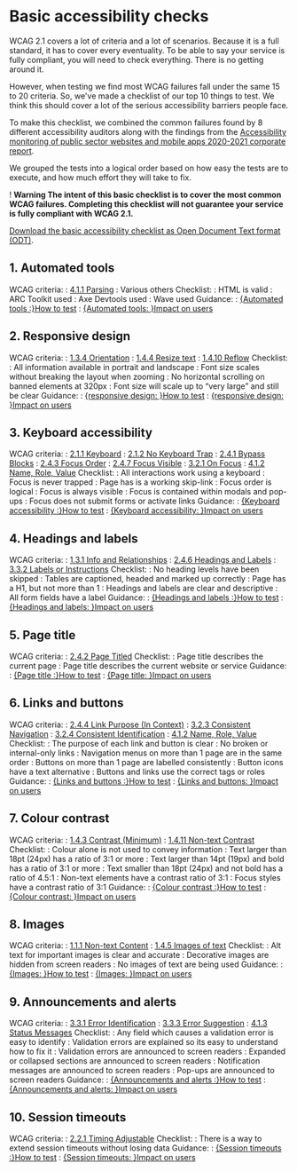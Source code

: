 # Basic accessibility checks

WCAG 2.1 covers a lot of criteria and a lot of scenarios. Because it is a full standard, it has to cover every eventuality. To be able to say your service is fully compliant, you will need to check everything. There is no getting around it.

However, when testing we find most WCAG failures fall under the same 15 to 20 criteria. So, we've made a checklist of our top 10 things to test. We think this should cover a lot of the serious accessibility barriers people face.

To make this checklist, we combined the common failures found by 8 different accessibility auditors along with the findings from the [Accessibility monitoring of public sector websites and mobile apps 2020-2021 corporate report](https://www.gov.uk/government/publications/accessibility-monitoring-of-public-sector-websites-and-mobile-apps-2020-2021/accessibility-monitoring-of-public-sector-websites-and-mobile-apps-2020-2021).

We grouped the tests into a logical order based on how easy the tests are to execute, and how much effort they will take to fix.

<div class="govuk-warning-text">
  <span class="govuk-warning-text__icon" aria-hidden="true">
    !
  </span>
  <strong class="govuk-warning-text__text">
    <span class="govuk-warning-text__assistive">
      Warning
    </span>
    The intent of this basic checklist is to cover the most common WCAG failures. Completing this checklist will not guarantee your service is fully compliant with WCAG 2.1.
  </strong>
</div>

<div class="govuk-inset-text">

  [Download the basic accessibility checklist as Open Document Text format (ODT)](/odt).

</div>

## 1. Automated tools
WCAG criteria:
: [4.1.1 Parsing]({wcagify})
: Various others
Checklist:
: HTML is valid
: ARC Toolkit used
: Axe Devtools used
: Wave used
Guidance:
: [{Automated tools :}How to test](/tools-and-resources/basic-accessibility-checks/1-automated-tools-how-to-test)
: [{Automated tools: }Impact on users](/tools-and-resources/basic-accessibility-checks/1-automated-tools-impact-on-users)
<!-- : [{Automated tools: }Technical considerations](/tools-and-resources/basic-accessibility-checks/1-automated-tools-technical-considerations) -->

## 2. Responsive design
WCAG criteria:
: [1.3.4 Orientation]({wcagify})
: [1.4.4 Resize text]({wcagify})
: [1.4.10 Reflow]({wcagify})
Checklist:  
: All information available in portrait and landscape
: Font size scales without breaking the layout when zooming
: No horizontal scrolling on banned elements at 320px
: Font size will scale up to “very large” and still be clear
Guidance:
: [{responsive design: }How to test](/tools-and-resources/basic-accessibility-checks/2-responsive-design-how-to-test)
: [{responsive design: }Impact on users](/tools-and-resources/basic-accessibility-checks/2-responsive-design-impact-on-users)
<!-- : [{responsive design: }Technical considerations](/tools-and-resources/basic-accessibility-checks/2-responsive-design-technical-considerations) -->

## 3. Keyboard accessibility
WCAG criteria:
: [2.1.1 Keyboard]({wcagify})
: [2.1.2 No Keyboard Trap]({wcagify})
: [2.4.1 Bypass Blocks]({wcagify})
: [2.4.3 Focus Order]({wcagify})
: [2.4.7 Focus Visible]({wcagify})
: [3.2.1 On Focus]({wcagify})
: [4.1.2 Name, Role, Value]({wcagify})
Checklist:
: All interactions work using a keyboard
: Focus is never trapped
: Page has is a working skip-link
: Focus order is logical
: Focus is always visible
: Focus is contained within modals and pop-ups
: Focus does not submit forms or activate links
Guidance:
: [{Keyboard accessibility :}How to test](/tools-and-resources/basic-accessibility-checks/3-keyboard-accessibility-how-to-test)
: [{Keyboard accessibility: }Impact on users](/tools-and-resources/basic-accessibility-checks/3-keyboard-accessibility-impact-on-users)
<!-- : [{Keyboard accessibility: }Technical considerations](/tools-and-resources/basic-accessibility-checks/3-keyboard-accessibility-technical-considerations) -->

## 4. Headings and labels
WCAG criteria:
: [1.3.1 Info and Relationships]({wcagify})
: [2.4.6 Headings and Labels]({wcagify})
: [3.3.2 Labels or Instructions]({wcagify})
Checklist:
: No heading levels have been skipped
: Tables are captioned, headed and marked up correctly
: Page has a H1, but not more than 1
: Headings and labels are clear and descriptive
: All form fields have a label
Guidance:
: [{Headings and labels :}How to test](/tools-and-resources/basic-accessibility-checks/4-headings-and-labels-how-to-test)
: [{Headings and labels: }Impact on users](/tools-and-resources/basic-accessibility-checks/4-headings-and-labels-impact-on-users)
<!-- : [{Headings and labels: }Technical considerations](/tools-and-resources/basic-accessibility-checks/4-headings-and-labels-technical-considerations) -->

## 5. Page title
WCAG criteria: 
: [2.4.2 Page Titled]({wcagify})
Checklist: 
: Page title describes the current page
: Page title describes the current website or service
Guidance:
: [{Page title :}How to test](/tools-and-resources/basic-accessibility-checks/5-page-title-how-to-test)
: [{Page title: }Impact on users](/tools-and-resources/basic-accessibility-checks/5-page-title-impact-on-users)
<!-- : [{Page title: }Technical considerations](/tools-and-resources/basic-accessibility-checks/5-page-title-technical-considerations) -->

## 6. Links and buttons
WCAG criteria:
: [2.4.4 Link Purpose (In Context)]({wcagify})
: [3.2.3 Consistent Navigation]({wcagify})
: [3.2.4 Consistent Identification]({wcagify})
: [4.1.2 Name, Role, Value]({wcagify})
Checklist:
: The purpose of each link and button is clear
: No broken or internal-only links
: Navigation menus on more than 1 page are in the same order
: Buttons on more than 1 page are labelled consistently
: Button icons have a text alternative
: Buttons and links use the correct tags or roles
Guidance:
: [{Links and buttons :}How to test](/tools-and-resources/basic-accessibility-checks/6-links-and-buttons-how-to-test)
: [{Links and buttons: }Impact on users](/tools-and-resources/basic-accessibility-checks/6-links-and-buttons-impact-on-users)
<!-- : [{Links and buttons: }Technical considerations](/tools-and-resources/basic-accessibility-checks/6-links-and-buttons-technical-considerations) -->

## 7. Colour contrast
WCAG criteria: 
: [1.4.3 Contrast (Minimum)]({wcagify})
: [1.4.11 Non-text Contrast]({wcagify})
Checklist: 
: Colour alone is not used to convey information
: Text larger than 18pt (24px) has a ratio of 3:1 or more
: Text larger than 14pt (19px) and bold has a ratio of 3:1 or more
: Text smaller than 18pt (24px) and not bold has a ratio of 4.5:1
: Non-text elements have a contrast ratio of 3:1
: Focus styles have a contrast ratio of 3:1
Guidance:
: [{Colour contrast :}How to test](/tools-and-resources/basic-accessibility-checks/7-colour-contrast-how-to-test)
: [{Colour contrast: }Impact on users](/tools-and-resources/basic-accessibility-checks/7-colour-contrast-impact-on-users)
<!-- : [{Colour contrast: }Technical considerations](/tools-and-resources/basic-accessibility-checks/7-colour-contrast-technical-considerations) -->

## 8. Images
WCAG criteria:
: [1.1.1 Non-text Content]({wcagify})
: [1.4.5 Images of text]({wcagify})
Checklist:
: Alt text for important images is clear and accurate
: Decorative images are hidden from screen readers
: No images of text are being used
Guidance:
: [{Images: }How to test](/tools-and-resources/basic-accessibility-checks/8-images-how-to-test)
: [{Images: }Impact on users](/tools-and-resources/basic-accessibility-checks/8-images-impact-on-users)
<!-- : [{Images: }Technical considerations](/tools-and-resources/basic-accessibility-checks/8-images-technical-considerations) -->

## 9. Announcements and alerts
WCAG criteria:
: [3.3.1 Error Identification]({wcagify})
: [3.3.3 Error Suggestion]({wcagify})
: [4.1.3 Status Messages]({wcagify})
Checklist:
: Any field which causes a validation error is easy to identify
: Validation errors are explained so its easy to understand how to fix it
: Validation errors are announced to screen readers
: Expanded or collapsed sections are announced to screen readers
: Notification messages are announced to screen readers
: Pop-ups are announced to screen readers
Guidance:
: [{Announcements and alerts :}How to test](/tools-and-resources/basic-accessibility-checks/9-announcements-and-alerts-how-to-test)
: [{Announcements and alerts: }Impact on users](/tools-and-resources/basic-accessibility-checks/9-announcements-and-alerts-impact-on-users)
<!-- : [{Announcements and alerts: }Technical considerations](/tools-and-resources/basic-accessibility-checks/9-announcements-and-alerts-technical-considerations) -->

## 10. Session timeouts
WCAG criteria:
: [2.2.1 Timing Adjustable]({wcagify})
Checklist:
: There is a way to extend session timeouts without losing data
Guidance:
: [{Session timeouts :}How to test](/tools-and-resources/basic-accessibility-checks/10-session-timeouts-how-to-test)
: [{Session timeouts: }Impact on users](/tools-and-resources/basic-accessibility-checks/10-session-timeouts-impact-on-users)
<!-- : [{Session timeouts: }Technical considerations](/tools-and-resources/basic-accessibility-checks/10-session-timeouts-technical-considerations) -->

